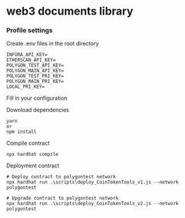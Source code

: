 # web3 documents library

### Profile settings

Create .env files in the root directory

```
INFURA_API_KEY=
ETHERSCAN_API_KEY=
POLYGON_TEST_API_KEY=
POLYGON_MAIN_API_KEY=
POLYGON_TEST_PRI_KEY=
POLYGON_MAIN_PRI_KEY=
LOCAL_PRI_KEY=
```
Fill in your configuration


Download dependencies

```
yarn
or
npm install
```

Compile contract

```
npx hardhat compile 
```

Deployment contract

```
# Deploy contract to polygontest network
npx hardhat run .\scripts\deploy_CoinTokenTools_v1.js --network polygontest
```

```
# Upgrade contract to polygontest network
npx hardhat run .\scripts\deploy_CoinTokenTools_v2.js --network polygontest
```

